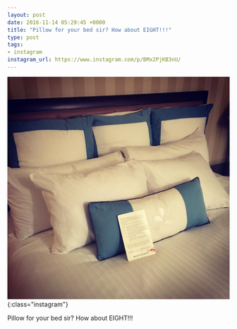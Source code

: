```yaml
---
layout: post
date: 2016-11-14 05:29:45 +0000
title: "Pillow for your bed sir? How about EIGHT!!!"
type: post
tags:
- instagram
instagram_url: https://www.instagram.com/p/BMx2PjKB3nU/
---
```


![Instagram - BMx2PjKB3nU](/assets/BMx2PjKB3nU.jpg){:class="instagram"}

Pillow for your bed sir? How about EIGHT!!!
